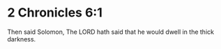 # 2 Chronicles 6:1

Then said Solomon, The LORD hath said that he would dwell in the thick darkness.